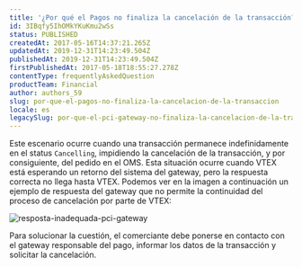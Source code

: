```yaml
---
title: '¿Por qué el Pagos no finaliza la cancelación de la transacción?'
id: 3IBqfy5IhOMkYKuKmu2wSs
status: PUBLISHED
createdAt: 2017-05-16T14:37:21.265Z
updatedAt: 2019-12-31T14:23:49.504Z
publishedAt: 2019-12-31T14:23:49.504Z
firstPublishedAt: 2017-05-18T18:55:27.278Z
contentType: frequentlyAskedQuestion
productTeam: Financial
author: authors_59
slug: por-que-el-pagos-no-finaliza-la-cancelacion-de-la-transaccion
locale: es
legacySlug: por-que-el-pci-gateway-no-finaliza-la-cancelacion-de-la-transaccion
---
```


Este escenario ocurre cuando una transacción permanece indefinidamente en el status `Cancelling`, impidiendo la cancelación de la transacción, y por consiguiente, del pedido en el OMS. Esta situación ocurre cuando VTEX está esperando un retorno del sistema del gateway, pero la respuesta correcta no llega hasta VTEX. Podemos ver en la imagen a continuación un ejemplo de respuesta del gateway que no permite la continuidad del proceso de cancelación por parte de VTEX:

![resposta-inadequada-pci-gateway](//images.contentful.com/alneenqid6w5/3P9FblRbzGIEyWo0IW6msa/278ba7912bcbb49a537e94fb7bb4a1b1/resposta-inadequada-pci-gateway.png)

Para solucionar la cuestión, el comerciante debe ponerse en contacto con el gateway responsable del pago, informar los datos de la transacción y solicitar la cancelación.
